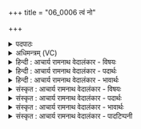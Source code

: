 +++
title = "06_0006 त्वं नो"

+++
<details><summary>पदपाठः</summary>

त्व꣢म्। नः꣢। अग्ने। म꣡हो꣢꣯भिः। पा꣣हि꣢। वि꣡श्व꣢꣯स्य। अ꣡रा꣢꣯तेः। अ। रा꣣तेः। उत꣢। द्वि꣣षः꣢। म꣡र्त्य꣢꣯स्य। ६।
</details>

<details><summary>अधिमन्त्रम् (VC)</summary>

- अग्निः
- सुदीतिपुरुमीढावाङ्गिरसौ तयोर्वान्यतरः
- गायत्री
- षड्जः
- आग्नेयं काण्डम्
</details>

<details><summary>हिन्दी : आचार्य रामनाथ वेदालंकार - विषयः</summary>

परमात्मा हमारी किससे रक्षा करे, यह कहते हैं।
</details>

<details><summary>हिन्दी : आचार्य रामनाथ वेदालंकार - पदार्थः</summary>

पदार्थान्वयभाषाः -  हे (अग्ने) सबके नायक तेजःस्वरूप परमात्मन् ! (त्वम्) जगदीश्वर आप (महोभिः) अपने तेजों से (विश्वस्याः) सब (अ-रातेः) अदान-भावना और शत्रुता से, (उत) और (मर्त्यस्य) मनुष्य के (द्विषः) द्वेष से (नः) हमारी (पाहि) रक्षा कीजिए ॥६॥ इस मन्त्र की श्लेष द्वारा राजा तथा विद्वान् के पक्ष में भी अर्थ-योजना करनी चाहिए ॥६॥
</details>

<details><summary>हिन्दी : आचार्य रामनाथ वेदालंकार - भावार्थः</summary>

भावार्थभाषाः -  अदानवृत्ति से ग्रस्त मनुष्य अपने पेट की ही पूर्ति करनेवाला होकर सदा स्वार्थ ही के लिए यत्न करता है। उससे कभी सामाजिक और आध्यात्मिक उन्नति नहीं हो सकती। दान और परोपकार की तथा मैत्री की भावना से ही पारस्परिक सहयोग द्वारा लक्ष्यपूर्ति हो सकती है। अतः हे जगदीश्वर, हे राजन् और हे विद्वन् ! आप अपने तेजों से, अपने क्षत्रियत्व के प्रतापों से और अपने विद्याप्रतापों से सम्पूर्ण अदान-भावना तथा शत्रुता से हमारी रक्षा कीजिए। और जो मनुष्य हमसे द्वेष करता है तथा द्वेषबुद्धि से हमारी प्रगति में विघ्न उत्पन्न करता है, उसके द्वेष से भी हमारी रक्षा कीजिए, जिससे सूत्र में मणियों के समान परस्पर सांमनस्य में पिरोये रहते हुए हम उन्नत होवें ॥६॥
</details>

<details><summary>संस्कृत : आचार्य रामनाथ वेदालंकार - विषयः</summary>

परमात्माऽस्मान् कस्माद् रक्षेदित्याह।
</details>

<details><summary>संस्कृत : आचार्य रामनाथ वेदालंकार - पदार्थः</summary>

पदार्थान्वयभाषाः -  हे (अग्ने) सर्वनायक तेजःस्वरूप परमात्मन् ! (त्वम्) जगदीश्वरः (महोभिः) त्वदीयतेजोभिः (विश्वस्याः) सर्वस्याः (अ-रातेः२) न रातिः अरातिः अदानभावना शत्रुता वा तस्याः। रा दाने, भावे क्तिन्। नञ्तत्पुरुषेऽव्ययस्वरेणाद्युदात्तत्वम्। शत्रुवाचकोऽरातिशब्दः पुंसि, अदानभावनावाचकः शत्रुतावाचको वा स्त्रियामिति बोध्यम्। (उत) अपि च (मर्त्यस्य) मनुष्यस्य (द्विषः) द्वेषात्। द्विष अप्रीतौ इति धातोर्भावे क्विप्। (नः) अस्मान् (पाहि) रक्ष ॥६॥ मन्त्रोऽयं श्लेषेण राजपक्षे विद्वत्पक्षे चापि योजनीयः ॥६॥
</details>

<details><summary>संस्कृत : आचार्य रामनाथ वेदालंकार - भावार्थः</summary>

भावार्थभाषाः -  अदानवृत्तिग्रस्तो हि मानवः स्वोदरंभरिः सन् सर्वदा स्वार्थायैव यतते। तेन न कदापि सामाजिक्याध्यात्मिकी चोन्नतिः संभवति। दानपरोपकारयोर्मैत्र्याश्च भावनयैव पारस्परिकसहयोगेन लक्ष्यपूर्तिर्भवितुमर्हति। अतो हे जगदीश्वर राजन् विद्वन् वा ! त्वं नः स्वतेजोभिः, स्वकीयक्षत्रप्रतापैः, स्वविद्याप्रतापैर्वा सर्वस्या अदानवृत्तेः शत्रुतायाश्च पाहि। किञ्च, यो मर्त्योऽस्मान् द्वेष्टि द्वेषबुद्ध्या चास्मदीयप्रगतौ विघ्नमुत्पादयति, तस्य द्वेषादप्यस्मान् रक्ष, येन सूत्रे मणिगणा इव परस्परं सामनस्ये प्रोता वयमुन्नता भवेम ॥६॥
</details>

<details><summary>संस्कृत : आचार्य रामनाथ वेदालंकार - पादटिप्पनी</summary>

टिप्पणी:   १. ऋ० ८।७१।१। २. अरातिः शत्रुः। स्त्रीलिङ्गनिर्देशो जात्यपेक्षः। सर्वस्याः शत्रुजातेः सकाशाद् इति वि०। अरातेः सपत्नात्। अरातिशब्दः छन्दसि स्त्रीलिङ्गः। अर्तेररातिः, अभिहन्ता इति भ०। विश्वस्याः बहुविधाद् अरातेः अदातुः सकाशात् अदानाद् वा इति सा०।
</details>